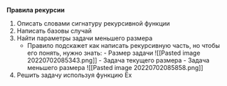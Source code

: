 **Правила рекурсии**
1. Описать словами сигнатуру рекурсивной функции
2. Написать базовы случай
3. Найти параметры задачи меньшего размера
	- Правило подскажет как написать рекурсивную часть, но чтобы его понять, нужно знать:
			- Размер задачи ![[Pasted image 20220702085343.png]]
			- Задача текущего размера 
			- Задача меньшего размера ![[Pasted image 20220702085858.png]]
4. Решить задачу используя функцию Ex